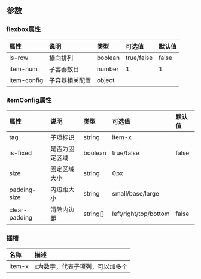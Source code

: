 
## 参数

### flexbox属性

| 属性        | 说明       | 类型 | 可选值 | 默认值 |
| :--------- |:--------| :-----| :-----| :-----|
| is-row	| 横向排列	| boolean	| true/false	| false |
| item-num	| 子容器数目	| number	| 1	| 1 |
| item-config	| 子容器相关配置	| object	| 	|  |

### itemConfig属性

| 属性        | 说明       | 类型 | 可选值 | 默认值 |
| :--------- |:--------| :-----| :-----| :-----|
| tag	| 子项标识	| string	| item-x	|  |
| is-fixed	| 是否为固定区域	| boolean	| true/false	| false |
| size	| 固定区域大小	| string	| 0px	|  |
| padding-size	| 内边距大小	| string	| small/base/large |  |
| clear-padding	| 清除内边距	| string[]	| left/right/top/bottom	| false |

### 插槽

| 名称        |  描述 |
| :--------- |:-----|
|  item-x | x为数字，代表子项列，可以加多个 | 
